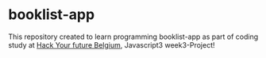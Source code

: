 # booklist-app
This repository created to learn programming booklist-app as part of coding study at [Hack Your future Belgium](https://github.com/HackYourFutureBelgium), Javascript3 week3-Project! 
